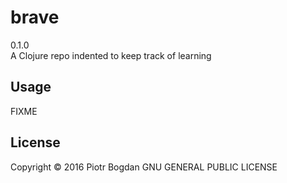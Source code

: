 # brave
0.1.0  
A Clojure repo indented to keep track of learning

## Usage

FIXME

## License

Copyright © 2016 Piotr Bogdan
GNU GENERAL PUBLIC LICENSE


